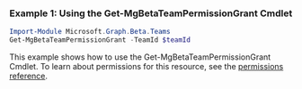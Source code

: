### Example 1: Using the Get-MgBetaTeamPermissionGrant Cmdlet
```powershell
Import-Module Microsoft.Graph.Beta.Teams
Get-MgBetaTeamPermissionGrant -TeamId $teamId
```
This example shows how to use the Get-MgBetaTeamPermissionGrant Cmdlet.
To learn about permissions for this resource, see the [permissions reference](/graph/permissions-reference).
